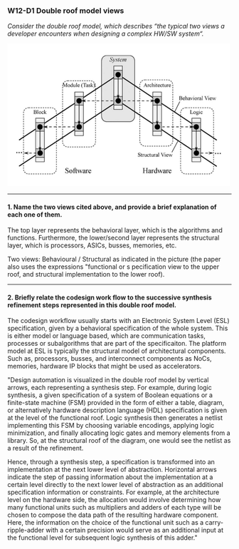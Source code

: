 ### W12-D1 Double roof model views


*Consider the double roof model, which describes “the typical two views a developer encounters when designing a complex HW/SW system“.*

<img src="/other%20resources/images/doubleroof.png" alt="drawing" width="500"/>


----

#### 1. Name the two views cited above, and provide a brief explanation of each one of them.

The top layer represents the behavioral layer, which is the algorithms and functions. Furthermore, the lower/second layer represents the structural layer, which is processors, ASICs, busses, memories, etc.

Two views: Behavioural / Structural as indicated in the picture (the paper also uses the expressions "​functional​ or s​ pecification​ view to the upper roof, and ​structural implementation​ to the lower roof).


----
#### 2. Briefly relate the codesign work flow to the successive synthesis refinement steps represented in this double roof model.

The codesign workflow usually starts with an Electronic System Level (ESL) specification, given by a behavioral specification of the whole system. This is either model or language based, which are communication tasks, processes or subalgorithms that are part of the specificaiton. The platform model at ESL is typically the structural model of architectural components. Such as, processors, busses, and interconnect components as NoCs, memories, hardware IP blocks that might be used as accelerators. 


"Design automation is visualized in the double roof model by vertical arrows, each representing a synthesis step. For example, during logic synthesis, a given specification of a system of Boolean equations or a finite-state machine (FSM) provided in the form of either a table, diagram, or alternatively hardware description language (HDL) specification is given at the level of the functional roof. Logic synthesis then generates a netlist implementing this FSM by choosing variable encodings, applying logic minimization, and finally allocating logic gates and memory elements from a library. So, at the structural roof of the diagram, one would see the netlist as a result of the refinement. 

Hence, through a synthesis step, a specification is transformed into an implementation at the next lower level of abstraction. Horizontal arrows indicate the step of passing information about the implementation at a certain level directly to the next lower level of abstraction as an additional specification information or constraints. For example, at the architecture level on the hardware side, the allocation would involve determining how many functional units such as multipliers and adders of each type will be chosen to compose the data path of the resulting hardware component. Here, the information on the choice of the functional unit such as a carry-ripple-adder with a certain precision would serve as an additional input at the functional level for subsequent logic synthesis of this adder."


